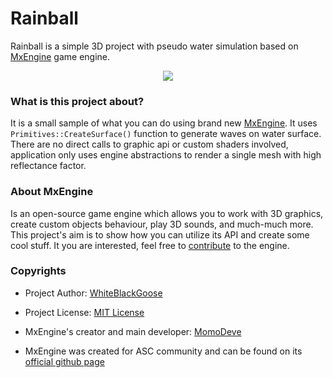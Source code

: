 # Rainball
Rainball is a simple 3D project with pseudo water simulation based on [MxEngine](https://github.com/asc-community/MxEngine) game engine.

<p align="center">
<img src="realistic.gif">
</p>

### What is this project about?

It is a small sample of what you can do using brand new [MxEngine](https://github.com/asc-community/MxEngine). It uses `Primitives::CreateSurface()` function to generate waves on water surface. There are no direct calls to graphic api or custom shaders involved, application only uses engine abstractions to render a single mesh with high reflectance factor.

### About MxEngine

Is an open-source game engine which allows you to work with 3D graphics, create custom objects behaviour, play 3D sounds, and much-much more.
This project's aim is to show how you can utilize its API and create some cool stuff. It you are interested, feel free to 
[contribute](https://github.com/asc-community/MxEngine/issues/4) to the engine.

### Copyrights

- Project Author: [WhiteBlackGoose](https://github.com/WhiteBlackGoose)

- Project License: [MIT License](https://github.com/WhiteBlackGoose/Rainball/blob/master/LICENSE)

- MxEngine's creator and main developer: [MomoDeve](https://github.com/MomoDeve)

- MxEngine was created for ASC community and can be found on its [official github page](https://github.com/asc-community)

